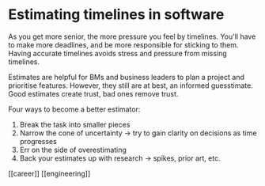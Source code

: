 # Estimating timelines in software

As you get more senior, the more pressure you feel by timelines. You'll have to make more deadlines, and be more responsible for sticking to them. Having accurate timelines avoids stress and pressure from missing timelines.

Estimates are helpful for BMs and business leaders to plan a project and prioritise features. However, they still are at best, an informed guesstimate. Good estimates create trust, bad ones remove trust.

Four ways to become a better estimator:
1. Break the task into smaller pieces
2. Narrow the cone of uncertainty -> try to gain clarity on decisions as time progresses
3. Err on the side of overestimating
4. Back your estimates up with research -> spikes, prior art, etc.

[[career]]
[[engineering]]